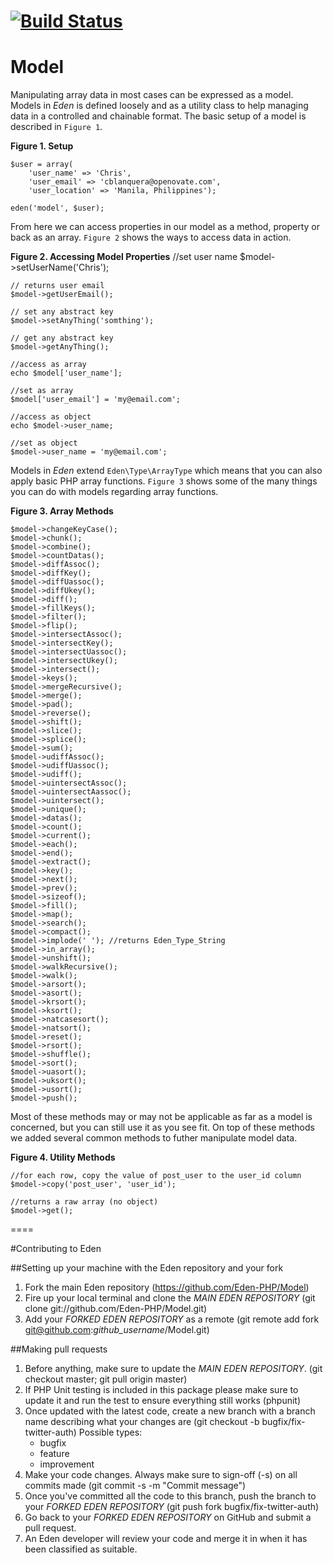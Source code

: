 [![Build Status](https://api.travis-ci.org/Eden-PHP/Model.png)](https://travis-ci.org/Eden-PHP/Model)
===
# Model

Manipulating array data in most cases can be expressed as a model. Models in *Eden* is defined loosely and as a utility class to help managing data in a controlled and chainable format. The basic setup of a model is described in `Figure 1`.

**Figure 1. Setup**

	$user = array(
		'user_name' => 'Chris',
		'user_email' => 'cblanquera@openovate.com',
		'user_location' => 'Manila, Philippines');
	
	eden('model', $user);

From here we can access properties in our model as a method, property or back as an array. `Figure 2` shows the ways to access data in action.

**Figure 2. Accessing Model Properties**
	//set user name
	$model->setUserName('Chris');            
	
	// returns user email
	$model->getUserEmail();                  
	
	// set any abstract key
	$model->setAnyThing('somthing');
	
	// get any abstract key
	$model->getAnyThing();              	
	 
	//access as array
	echo $model['user_name'];
	
	//set as array
	$model['user_email'] = 'my@email.com';
	
	//access as object
	echo $model->user_name;  
	
	//set as object
	$model->user_name = 'my@email.com';    

Models in *Eden* extend `Eden\Type\ArrayType` which means that you can also apply basic PHP array functions. `Figure 3` shows some of the many things you can do with models regarding array functions.

**Figure 3. Array Methods**

	$model->changeKeyCase();
	$model->chunk();
	$model->combine();
	$model->countDatas();
	$model->diffAssoc();
	$model->diffKey();
	$model->diffUassoc();
	$model->diffUkey();
	$model->diff();
	$model->fillKeys();
	$model->filter();
	$model->flip();
	$model->intersectAssoc();
	$model->intersectKey();
	$model->intersectUassoc();
	$model->intersectUkey();
	$model->intersect();
	$model->keys();
	$model->mergeRecursive();
	$model->merge();
	$model->pad();
	$model->reverse();
	$model->shift();
	$model->slice();
	$model->splice();
	$model->sum();
	$model->udiffAssoc();
	$model->udiffUassoc();
	$model->udiff();
	$model->uintersectAssoc();
	$model->uintersectAassoc();
	$model->uintersect();
	$model->unique();
	$model->datas();
	$model->count();
	$model->current();
	$model->each();
	$model->end();
	$model->extract();
	$model->key();
	$model->next();
	$model->prev();
	$model->sizeof();
	$model->fill();
	$model->map();
	$model->search();
	$model->compact();
	$model->implode(' '); //returns Eden_Type_String
	$model->in_array();
	$model->unshift();
	$model->walkRecursive();
	$model->walk();
	$model->arsort();
	$model->asort();
	$model->krsort();
	$model->ksort();
	$model->natcasesort();
	$model->natsort();
	$model->reset();
	$model->rsort();
	$model->shuffle();
	$model->sort();
	$model->uasort();
	$model->uksort();
	$model->usort();
	$model->push();

Most of these methods may or may not be applicable as far as a model is concerned, but you can still use it as you see fit. On top of these methods we added several common methods to futher manipulate model data.

**Figure 4. Utility Methods**

	//for each row, copy the value of post_user to the user_id column
	$model->copy('post_user', 'user_id');
	
	//returns a raw array (no object)
	$model->get();  

====

#Contributing to Eden

##Setting up your machine with the Eden repository and your fork

1. Fork the main Eden repository (https://github.com/Eden-PHP/Model)
2. Fire up your local terminal and clone the *MAIN EDEN REPOSITORY* (git clone git://github.com/Eden-PHP/Model.git)
3. Add your *FORKED EDEN REPOSITORY* as a remote (git remote add fork git@github.com:*github_username*/Model.git)

##Making pull requests

1. Before anything, make sure to update the *MAIN EDEN REPOSITORY*. (git checkout master; git pull origin master)
2. If PHP Unit testing is included in this package please make sure to update it and run the test to ensure everything still works (phpunit)
3. Once updated with the latest code, create a new branch with a branch name describing what your changes are (git checkout -b bugfix/fix-twitter-auth)
    Possible types:
    - bugfix
    - feature
    - improvement
4. Make your code changes. Always make sure to sign-off (-s) on all commits made (git commit -s -m "Commit message")
5. Once you've committed all the code to this branch, push the branch to your *FORKED EDEN REPOSITORY* (git push fork bugfix/fix-twitter-auth)
6. Go back to your *FORKED EDEN REPOSITORY* on GitHub and submit a pull request.
7. An Eden developer will review your code and merge it in when it has been classified as suitable.

